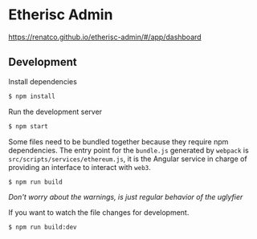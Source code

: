 # Etherisc Admin

https://renatco.github.io/etherisc-admin/#/app/dashboard

## Development

Install dependencies

```bash
$ npm install
```

Run the development server
```bash
$ npm start
```

Some files need to be bundled together because they require npm dependencies. The entry point for the `bundle.js` generated by `webpack` is `src/scripts/services/ethereum.js`, it is the Angular service in charge of providing an interface to interact with `web3`.

```bash
$ npm run build
```

_Don't worry about the warnings, is just regular behavior of the uglyfier_

If you want to watch the file changes for development.

```bash
$ npm run build:dev
```
